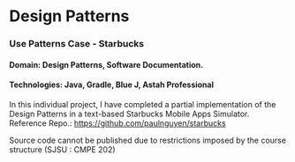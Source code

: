 # Design Patterns
### Use Patterns  Case - Starbucks
#### Domain: Design Patterns, Software Documentation. 
#### Technologies: Java, Gradle, Blue J, Astah Professional

In this individual project, I have completed a partial implementation of the Design Patterns in a text-based Starbucks Mobile Apps Simulator. Reference 
Repo.: https://github.com/paulnguyen/starbucks	

Source code cannot be published due to restrictions imposed by the course structure (SJSU : CMPE 202)
